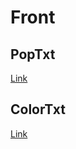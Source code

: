 # Front

## PopTxt
[Link](https://git-adrien.github.io/Front/popTxt/)


## ColorTxt
[Link](https://git-adrien.github.io/Front/colorTxt/)
